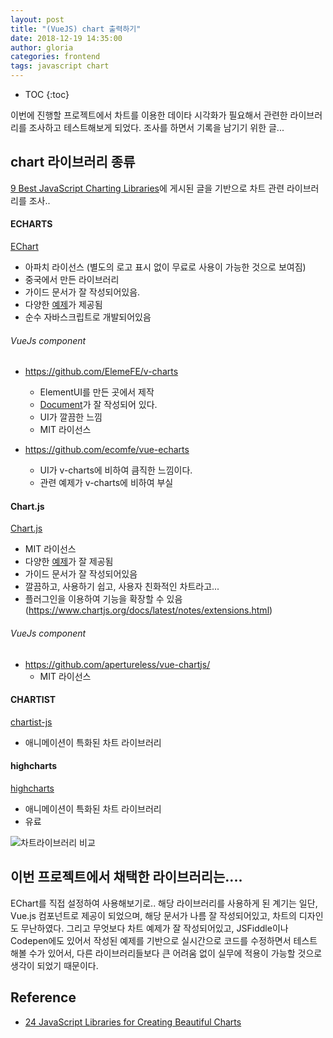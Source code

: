 ```yaml
---
layout: post
title: "(VueJS) chart 출력하기"
date: 2018-12-19 14:35:00
author: gloria
categories: frontend
tags: javascript chart
---
```


* TOC
{:toc}

이번에 진행할 프로젝트에서 차트를 이용한 데이타 시각화가 필요해서 관련한 라이브러리를 조사하고 테스트해보게 되었다.
조사를 하면서 기록을 남기기 위한 글...


## chart 라이브러리 종류
[9 Best JavaScript Charting Libraries](https://hackernoon.com/9-best-javascript-charting-libraries-46e7f4dc34e6)에 게시된 글을 기반으로 차트 관련 라이브러리를 조사..

#### ECHARTS
[EChart](https://ecomfe.github.io/echarts-doc/public/en/index.html)

- 아파치 라이선스 (별도의 로고 표시 없이 무료로 사용이 가능한 것으로 보여짐)
- 중국에서 만든 라이브러리
- 가이드 문서가 잘 작성되어있음.
- 다양한 [예제](https://ecomfe.github.io/echarts-examples/public/index.html)가 제공됨
- 순수 자바스크립트로 개발되어있음

###### VueJs component 
- https://github.com/ElemeFE/v-charts
	- ElementUI를 만든 곳에서 제작
	- [Document](https://v-charts.js.org/#/en/start)가 잘 작성되어 있다.
 	- UI가 깔끔한 느낌
	- MIT 라이선스

- https://github.com/ecomfe/vue-echarts
	- UI가 v-charts에 비하여 큼직한 느낌이다.
	- 관련 예제가 v-charts에 비하여 부실


#### Chart.js
[Chart.js](https://www.chartjs.org/)

- MIT 라이선스
- 다양한 [예제](https://www.chartjs.org/samples/latest/)가 잘 제공됨
- 가이드 문서가 잘 작성되어있음
- 깔끔하고, 사용하기 쉽고, 사용자 친화적인 차트라고...
- 플러그인을 이용하여 기능을 확장할 수 있음 (https://www.chartjs.org/docs/latest/notes/extensions.html)

###### VueJs component 
- https://github.com/apertureless/vue-chartjs/
	- MIT 라이선스


#### CHARTIST
[chartist-js](https://gionkunz.github.io/chartist-js/)
- 애니메이션이 특화된 차트 라이브러리

#### highcharts
[highcharts](https://github.com/highcharts/highcharts)
- 애니메이션이 특화된 차트 라이브러리
- 유료

![차트라이브러리 비교](https://cdn-images-1.medium.com/max/2000/1*g9yUCa-NqAjwvuJUIzwV5Q.png)



## 이번 프로젝트에서 채택한 라이브러리는....
EChart를 직접 설정하여 사용해보기로..
해당 라이브러리를 사용하게 된 계기는 일단, Vue.js 컴포넌트로 제공이 되었으며, 해당 문서가 나름 잘 작성되어있고, 차트의 디자인도 무난하였다.
그리고 무엇보다 차트 예제가 잘 작성되어있고, JSFiddle이나 Codepen에도 있어서 작성된 예제를 기반으로 실시간으로 코드를 수정하면서 테스트해볼 수가 있어서,  다른 라이브러리들보다 큰 어려움 없이 실무에 적용이 가능할 것으로 생각이 되었기 때문이다.



## Reference
- [24 JavaScript Libraries for Creating Beautiful Charts](https://www.sitepoint.com/15-best-javascript-charting-libraries/)